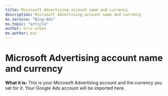 ```yaml
---
title: Microsoft Advertising account name and currency
description: Microsoft Advertising account name and currency
ms.service: "Bing-Ads"
ms.topic: "article"
author: eric-urban
ms.author: eur
---
```


# Microsoft Advertising account name and currency

**What it is:** This is your Microsoft Advertising account and the currency you set for it. Your Google Ads account will be imported here.



